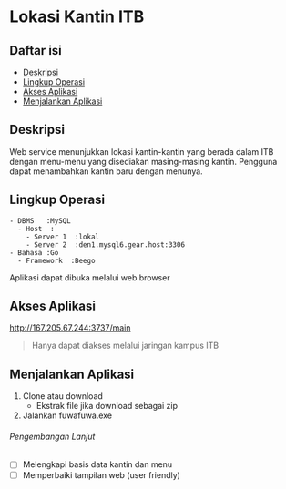 # Lokasi Kantin ITB

## Daftar isi
- [Deskripsi](#deskripsi)
- [Lingkup Operasi](#lingkup-operasi)
- [Akses Aplikasi](#akses-aplikasi)
- [Menjalankan Aplikasi](#menjalankan-aplikasi)

## Deskripsi
Web service menunjukkan lokasi kantin-kantin yang berada dalam ITB dengan menu-menu yang disediakan masing-masing kantin.
Pengguna dapat menambahkan kantin baru dengan menunya.

## Lingkup Operasi
```
- DBMS   :MySQL
  - Host  :
    - Server 1  :lokal
    - Server 2  :den1.mysql6.gear.host:3306
- Bahasa :Go
  - Framework  :Beego
```
Aplikasi dapat dibuka melalui web browser
## Akses Aplikasi
http://167.205.67.244:3737/main
> Hanya dapat diakses melalui jaringan kampus ITB

## Menjalankan Aplikasi
1. Clone atau download
    - Ekstrak file jika download sebagai zip
2. Jalankan fuwafuwa.exe

###### Pengembangan Lanjut
- [ ] Melengkapi basis data kantin dan menu
- [ ] Memperbaiki tampilan web (user friendly)
